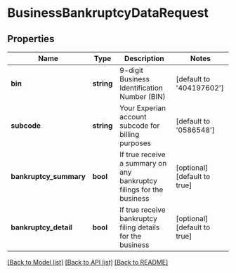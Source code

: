 # BusinessBankruptcyDataRequest

## Properties
Name | Type | Description | Notes
------------ | ------------- | ------------- | -------------
**bin** | **string** | 9-digit Business Identification Number (BIN) | [default to '404197602']
**subcode** | **string** | Your Experian account subcode for billing purposes | [default to '0586548']
**bankruptcy_summary** | **bool** | If true receive a summary on any bankruptcy filings for the business | [optional] [default to true]
**bankruptcy_detail** | **bool** | If true receive bankruptcy filing details for the business | [optional] [default to true]

[[Back to Model list]](../README.md#documentation-for-models) [[Back to API list]](../README.md#documentation-for-api-endpoints) [[Back to README]](../README.md)


